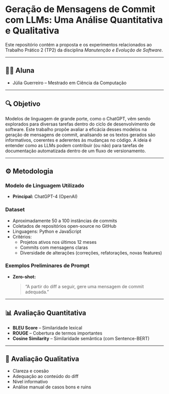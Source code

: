 # Geração de Mensagens de Commit com LLMs: Uma Análise Quantitativa e Qualitativa

Este repositório contém a proposta e os experimentos relacionados ao Trabalho Prático 2 (TP2) da disciplina *Manutenção e Evolução de Software*. 

---

## 👩‍💻 Aluna

- Júlia Guerreiro – Mestrado em Ciência da Computação

---

## 🔍 Objetivo

Modelos de linguagem de grande porte, como o ChatGPT, vêm sendo explorados para diversas tarefas dentro do ciclo de desenvolvimento de software. Este trabalho propõe avaliar a eficácia desses modelos na geração de mensagens de commit, analisando se os textos gerados são informativos, coerentes e aderentes às mudanças no código. A ideia é entender como as LLMs podem contribuir (ou não) para tarefas de documentação automatizada dentro de um fluxo de versionamento.

---

## ⚙️ Metodologia

### Modelo de Linguagem Utilizado

- **Principal:** ChatGPT-4 (OpenAI)

### Dataset

- Aproximadamente 50 a 100 instâncias de commits
- Coletados de repositórios open-source no GitHub
- Linguagens: Python e JavaScript
- Critérios:
  - Projetos ativos nos últimos 12 meses
  - Commits com mensagens claras
  - Diversidade de alterações (correções, refatorações, novas features)

### Exemplos Preliminares de Prompt

- **Zero-shot:**
  > “A partir do diff a seguir, gere uma mensagem de commit adequada.”
---

## 📊 Avaliação Quantitativa

- **BLEU Score** – Similaridade lexical
- **ROUGE** – Cobertura de termos importantes
- **Cosine Similarity** – Similaridade semântica (com Sentence-BERT)

---

## 🧠 Avaliação Qualitativa

- Clareza e coesão
- Adequação ao conteúdo do diff
- Nível informativo
- Análise manual de casos bons e ruins
